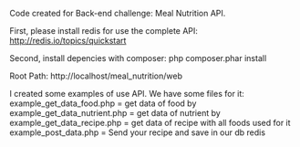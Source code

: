 Code created for Back-end challenge: Meal Nutrition API.

First, please install redis for use the complete API:
http://redis.io/topics/quickstart

Second, install depencies with composer:
php composer.phar install

Root Path: http://localhost/meal_nutrition/web

I created some examples of use API. We have some files for it:
example_get_data_food.php = get data of food by 
example_get_data_nutrient.php = get data of nutrient by
example_get_data_recipe.php = get data of recipe with all foods used for it
example_post_data.php = Send your recipe and save in our db redis